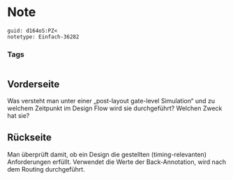 # Note
```
guid: d164oS:PZ<
notetype: Einfach-36282
```

### Tags
```
```

## Vorderseite
Was versteht man unter einer „post-layout gate-level Simulation“ und zu welchem Zeitpunkt im
Design Flow wird sie durchgeführt? Welchen Zweck hat sie?

## Rückseite
Man überprüft damit, ob ein Design die gestellten (timing-relevanten) Anforderungen erfüllt. Verwendet die Werte der Back-Annotation, wird nach dem Routing durchgeführt.

